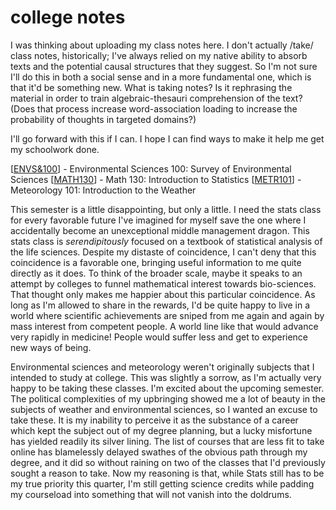 # college notes

I was thinking about uploading my class notes here.  I don't actually /take/ class notes, historically; I've always relied on my native ability to absorb texts and the potential causal structures that they suggest.  So I'm not sure I'll do this in both a social sense and in a more fundamental one, which is that it'd be something new.  What is taking notes?  Is it rephrasing the material in order to train algebraic-thesauri comprehension of the text?  (Does that process increase word-association loading to increase the probability of thoughts in targeted domains?)

I'll go forward with this if I can.  I hope I can find ways to make it help me get my schoolwork done.

[[ENVS&100]] - Environmental Sciences 100: Survey of Environmental Sciences
[[MATH130]] - Math 130: Introduction to Statistics
[[METR101]] - Meteorology 101: Introduction to the Weather

This semester is a little disappointing, but only a little.  I need the stats class for every favorable future I've imagined for myself save the one where I accidentally become an unexceptional middle management dragon.  This stats class is *serendipitously* focused on a textbook of statistical analysis of the life sciences.  Despite my distaste of coincidence, I can't deny that this coincidence is a favorable one, bringing useful information to me quite directly as it does.  To think of the broader scale, maybe it speaks to an attempt by colleges to funnel mathematical interest towards bio-sciences.  That thought only makes me happier about this particular coincidence.  As long as I'm allowed to share in the rewards, I'd be quite happy to live in a world where scientific achievements are sniped from me again and again by mass interest from competent people.  A world line like that would advance very rapidly in medicine!  People would suffer less and get to experience new ways of being.

Environmental sciences and meteorology weren't originally subjects that I intended to study at college.  This was slightly a sorrow, as I'm actually very happy to be taking these classes.  I'm excited about the upcoming semester.  The political complexities of my upbringing showed me a lot of beauty in the subjects of weather and environmental sciences, so I wanted an excuse to take these.  It is my inability to perceive it as the substance of a career which kept the subject out of my degree planning, but a lucky misfortune has yielded readily its silver lining.  The list of courses that are less fit to take online has blamelessly delayed swathes of the obvious path through my degree, and it did so without raining on two of the classes that I'd previously sought a reason to take.  Now my reasoning is that, while Stats still has to be my true priority this quarter, I'm still getting science credits while padding my courseload into something that will not vanish into the doldrums.

[//begin]: # "Autogenerated link references for markdown compatibility"
[ENVS&100]: envs100.md "ENVS&100"
[MATH130]: math130.md "MATH130"
[METR101]: metr101.md "METR101"
[//end]: # "Autogenerated link references"